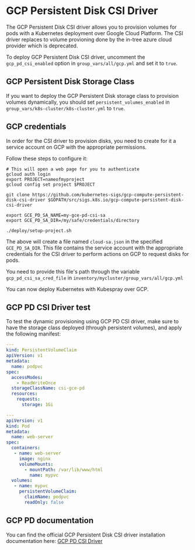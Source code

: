# GCP Persistent Disk CSI Driver

The GCP Persistent Disk CSI driver allows you to provision volumes for pods with a Kubernetes deployment over Google Cloud Platform. The CSI driver replaces to volume provioning done by the in-tree azure cloud provider which is deprecated.

To deploy GCP Persistent Disk CSI driver, uncomment the `gcp_pd_csi_enabled` option in `group_vars/all/gcp.yml` and set it to `true`.

## GCP Persistent Disk Storage Class

If you want to deploy the GCP Persistent Disk storage class to provision volumes dynamically, you should set `persistent_volumes_enabled` in `group_vars/k8s-cluster/k8s-cluster.yml` to `true`.

## GCP credentials

In order for the CSI driver to provision disks, you need to create for it a service account on GCP with the appropriate permissions.

Follow these steps to configure it:

```ShellSession
# This will open a web page for you to authenticate
gcloud auth login
export PROJECT=nameofmyproject
gcloud config set project $PROJECT

git clone https://github.com/kubernetes-sigs/gcp-compute-persistent-disk-csi-driver $GOPATH/src/sigs.k8s.io/gcp-compute-persistent-disk-csi-driver

export GCE_PD_SA_NAME=my-gce-pd-csi-sa
export GCE_PD_SA_DIR=/my/safe/credentials/directory

./deploy/setup-project.sh
```

The above will create a file named `cloud-sa.json` in the specified `GCE_PD_SA_DIR`. This file contains the service account with the appropriate credentials for the CSI driver to perform actions on GCP to request disks for pods.

You need to provide this file's path through the variable `gcp_pd_csi_sa_cred_file` in `inventory/mycluster/group_vars/all/gcp.yml`

You can now deploy Kubernetes with Kubespray over GCP.

## GCP PD CSI Driver test

To test the dynamic provisioning using GCP PD CSI driver, make sure to have the storage class deployed (through persistent volumes), and apply the following manifest:

```yml
---
kind: PersistentVolumeClaim
apiVersion: v1
metadata:
  name: podpvc
spec:
  accessModes:
    - ReadWriteOnce
  storageClassName: csi-gce-pd
  resources:
    requests:
      storage: 1Gi

---
apiVersion: v1
kind: Pod
metadata:
  name: web-server
spec:
  containers:
   - name: web-server
     image: nginx
     volumeMounts:
       - mountPath: /var/lib/www/html
         name: mypvc
  volumes:
   - name: mypvc
     persistentVolumeClaim:
       claimName: podpvc
       readOnly: false
```

## GCP PD documentation

You can find the official GCP Persistent Disk CSI driver installation documentation here: [GCP PD CSI Driver](https://github.com/kubernetes-sigs/gcp-compute-persistent-disk-csi-driver/blob/master/docs/kubernetes/user-guides/driver-install.md
)
